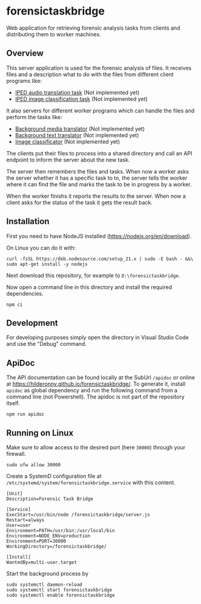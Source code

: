 # forensictaskbridge

Web application for retrieving forensic analysis tasks from clients and distributing them to worker machines.

## Overview

This server application is used for the forensic analysis of files. It receives files and a description what to do with the files from different client programs like:

- [IPED audio translation task](https://github.com/hilderonny/iped-audiotranslatetask) (Not implemented yet)
- [IPED image classification task](https://github.com/hilderonny/iped-imageclassificationtask) (Not implemented yet)

It also servers for different worker programs which can handle the files and perform the tasks like:

- [Background media translator](https://github.com/hilderonny/background-media-translator) (Not implemented yet)
- [Background text translator](https://github.com/hilderonny/background-text-translator) (Not implemented yet)
- [Image classificator](https://github.com/hilderonny/image-classificator) (Not implemented yet)

The clients put their files to process into a shared directory and call an API endpoint to inform the server about the new task.

The server then remembers the files and tasks. When now a worker asks the server whether it has a specific task to to, the server tells the worker where it can find the file and marks the task to be in progress by a worker.

When the worker finishs it reports the results to the server. When now a client asks for the status of the task it gets the result back.

## Installation

First you need to have NodeJS installed (https://nodejs.org/en/download).

On Linux you can do it with:

```
curl -fsSL https://deb.nodesource.com/setup_21.x | sudo -E bash - &&\
sudo apt-get install -y nodejs
```

Next download this repository, for example to `D:\forensictaskbridge`.

Now open a command line in this directory and install the required dependencies.

```
npm ci
```

## Development

For developing purposes simply open the directory in Visual Studio Code and use the "Debug" command.

## ApiDoc

The API documentation can be found locally at the SubUrl `/apidoc` or online at https://hilderonny.github.io/forensictaskbridge/. To generate it, install `apidoc` as global dependency and run the following command from a command line (not Powershell).
The apidoc is not part of the repository itself.

```
npm run apidoc
```

## Running on Linux

Make sure to allow access to the desired port (here `30000`) through your firewall.

```
sudo ufw allow 30000
```

Create a SystemD configuration file at ` /etc/systemd/system/forensictaskbridge.service` with this content.

```
[Unit]
Description=Forensic Task Bridge

[Service]
ExecStart=/usr/bin/node /forensictaskbridge/server.js
Restart=always
User=user
Environment=PATH=/usr/bin:/usr/local/bin
Environment=NODE_ENV=production
Environment=PORT=30000
WorkingDirectory=/forensictaskbridge/

[Install]
WantedBy=multi-user.target
```

Start the background process by

```
sudo systemctl daemon-reload
sudo systemctl start forensictaskbridge
sudo systemctl enable forensictaskbridge
```